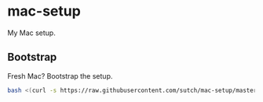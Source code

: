 # mac-setup

My Mac setup.

## Bootstrap

Fresh Mac? Bootstrap the setup.

```bash
bash <(curl -s https://raw.githubusercontent.com/sutch/mac-setup/master/bootstrap-setup-mac)
```

